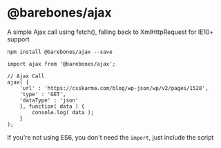 # @barebones/ajax
A simple Ajax call using fetch(), falling back to XmlHttpRequest for IE10+ support

```
npm install @barebones/ajax --save
```

```
import ajax from '@barebones/ajax';

// Ajax Call
ajax( {
	'url' : 'https://csskarma.com/blog/wp-json/wp/v2/pages/1528',
	'type' : 'GET',
	'dataType' : 'json'
	}, function( data ) {
		console.log( data );
	}
);
```

If you're not using ES6, you don't need the `import`, just include the script